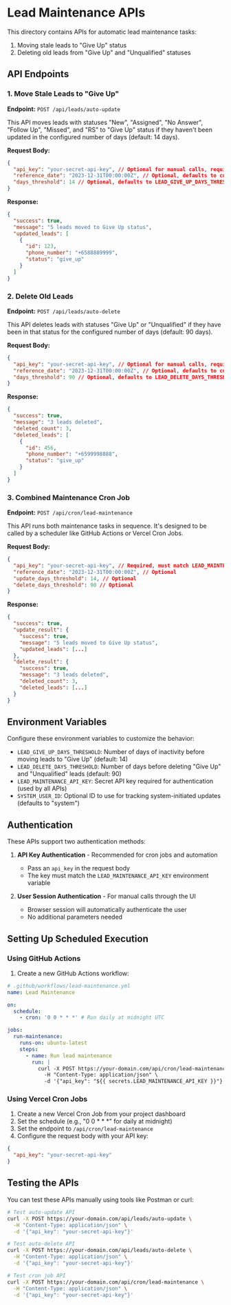 # Lead Maintenance APIs

This directory contains APIs for automatic lead maintenance tasks:

1. Moving stale leads to "Give Up" status
2. Deleting old leads from "Give Up" and "Unqualified" statuses

## API Endpoints

### 1. Move Stale Leads to "Give Up"

**Endpoint:** `POST /api/leads/auto-update`

This API moves leads with statuses "New", "Assigned", "No Answer", "Follow Up", "Missed", and "RS" to "Give Up" status if they haven't been updated in the configured number of days (default: 14 days).

**Request Body:**
```json
{
  "api_key": "your-secret-api-key", // Optional for manual calls, required for cron jobs
  "reference_date": "2023-12-31T00:00:00Z", // Optional, defaults to current date
  "days_threshold": 14 // Optional, defaults to LEAD_GIVE_UP_DAYS_THRESHOLD env var or 14
}
```

**Response:**
```json
{
  "success": true,
  "message": "5 leads moved to Give Up status",
  "updated_leads": [
    {
      "id": 123,
      "phone_number": "+6588889999",
      "status": "give_up"
    }
  ]
}
```

### 2. Delete Old Leads

**Endpoint:** `POST /api/leads/auto-delete`

This API deletes leads with statuses "Give Up" or "Unqualified" if they have been in that status for the configured number of days (default: 90 days).

**Request Body:**
```json
{
  "api_key": "your-secret-api-key", // Optional for manual calls, required for cron jobs
  "reference_date": "2023-12-31T00:00:00Z", // Optional, defaults to current date
  "days_threshold": 90 // Optional, defaults to LEAD_DELETE_DAYS_THRESHOLD env var or 90
}
```

**Response:**
```json
{
  "success": true,
  "message": "3 leads deleted",
  "deleted_count": 3,
  "deleted_leads": [
    {
      "id": 456,
      "phone_number": "+6599998888",
      "status": "give_up"
    }
  ]
}
```

### 3. Combined Maintenance Cron Job

**Endpoint:** `POST /api/cron/lead-maintenance`

This API runs both maintenance tasks in sequence. It's designed to be called by a scheduler like GitHub Actions or Vercel Cron Jobs.

**Request Body:**
```json
{
  "api_key": "your-secret-api-key", // Required, must match LEAD_MAINTENANCE_API_KEY env var
  "reference_date": "2023-12-31T00:00:00Z", // Optional
  "update_days_threshold": 14, // Optional
  "delete_days_threshold": 90 // Optional
}
```

**Response:**
```json
{
  "success": true,
  "update_result": {
    "success": true,
    "message": "5 leads moved to Give Up status",
    "updated_leads": [...]
  },
  "delete_result": {
    "success": true,
    "message": "3 leads deleted",
    "deleted_count": 3,
    "deleted_leads": [...]
  }
}
```

## Environment Variables

Configure these environment variables to customize the behavior:

- `LEAD_GIVE_UP_DAYS_THRESHOLD`: Number of days of inactivity before moving leads to "Give Up" (default: 14)
- `LEAD_DELETE_DAYS_THRESHOLD`: Number of days before deleting "Give Up" and "Unqualified" leads (default: 90)
- `LEAD_MAINTENANCE_API_KEY`: Secret API key required for authentication (used by all APIs)
- `SYSTEM_USER_ID`: Optional ID to use for tracking system-initiated updates (defaults to "system")

## Authentication

These APIs support two authentication methods:

1. **API Key Authentication** - Recommended for cron jobs and automation
   - Pass an `api_key` in the request body
   - The key must match the `LEAD_MAINTENANCE_API_KEY` environment variable

2. **User Session Authentication** - For manual calls through the UI
   - Browser session will automatically authenticate the user
   - No additional parameters needed

## Setting Up Scheduled Execution

### Using GitHub Actions

1. Create a new GitHub Actions workflow:

```yaml
# .github/workflows/lead-maintenance.yml
name: Lead Maintenance

on:
  schedule:
    - cron: '0 0 * * *' # Run daily at midnight UTC

jobs:
  run-maintenance:
    runs-on: ubuntu-latest
    steps:
      - name: Run lead maintenance
        run: |
          curl -X POST https://your-domain.com/api/cron/lead-maintenance \
            -H "Content-Type: application/json" \
            -d '{"api_key": "${{ secrets.LEAD_MAINTENANCE_API_KEY }}"}'
```

### Using Vercel Cron Jobs

1. Create a new Vercel Cron Job from your project dashboard
2. Set the schedule (e.g., "0 0 * * *" for daily at midnight)
3. Set the endpoint to `/api/cron/lead-maintenance`
4. Configure the request body with your API key:
```json
{
  "api_key": "your-secret-api-key"
}
```

## Testing the APIs

You can test these APIs manually using tools like Postman or curl:

```bash
# Test auto-update API
curl -X POST https://your-domain.com/api/leads/auto-update \
  -H "Content-Type: application/json" \
  -d '{"api_key": "your-secret-api-key"}'

# Test auto-delete API
curl -X POST https://your-domain.com/api/leads/auto-delete \
  -H "Content-Type: application/json" \
  -d '{"api_key": "your-secret-api-key"}'

# Test cron job API
curl -X POST https://your-domain.com/api/cron/lead-maintenance \
  -H "Content-Type: application/json" \
  -d '{"api_key": "your-secret-api-key"}'
``` 